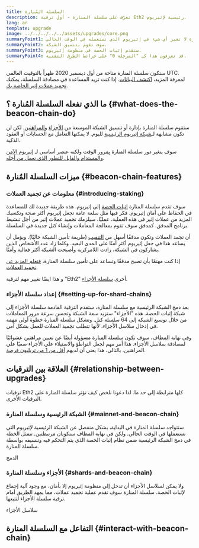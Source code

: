 ```yaml
---
title: السلسلة المُنارة
description: تعرّف على سلسلة المنارة - أول ترقية Eth2 رئيسية لإثيريوم.
lang: ar
template: upgrade
image: ../../../../../assets/upgrades/core.png
summaryPoint1: سلسلة المنارة لا تغير أي شيء في إثيريوم الذي نستعمله في الوقت الحالي.
summaryPoint2: سوف تقوم بتنسيق الشبكة.
summaryPoint3: ستقدم إثبات الحصة في منظومة إثيريوم.
summaryPoint4: قد تعرفون هذا كـ "المرحلة 0" على خرائط الطرق التقنية.
---
```


<UpgradeStatus isShipped dateKey="page-upgrades-beacon-date">
    ستكون سلسلة المنارة متاحة من أول ديسمبر 2020 ظهراً بالتوقيت العالمي UTC. لمعرفة المزيد، <a href="https://beaconscan.com/">اكتشف البيانات</a>. إذا كنت تريد المساعدة في مصادقة السلسلة، يمكنك <a href="/staking/">تجميد عملات إثير الخاصة بك</a>.
</UpgradeStatus>

## ما الذي تفعله السلسلة المُنارة ؟ {#what-does-the-beacon-chain-do}

ستقوم سلسلة المنارة بإدارة أو تنسيق الشبكة الموسعة من [الأجزاء](/upgrades/sharding/) و[المراهنين](/staking/). لكن لن تكون مشابهة لـ[شبكة إثيريوم الرئيسية](/glossary/#mainnet) لليوم. لا يمكنها التعامل مع الحسابات أو العقود الذكية.

سوف يتغير دور سلسلة المنارة بِمرور الوقت ولكنه عنصر أساسي لـ [إثيريوم الآمن والمستدام والقابل للتطور الذي نعمل من أجله](/roadmap/vision/).

## ميزات السلسلة المُنارة {#beacon-chain-features}

### معلومات عن تجميد العملات {#introducing-staking}

سوف تقدم سلسلة المنارة [إثبات الحصة](/developers/docs/consensus-mechanisms/pos/) إلى إثيريوم. هذه طريقة جديدة لك للمساعدة في الحفاظ على أمان إثيريوم. فكر فيها مثل سلعة عامة تجعل إثيريوم أكثر صحة وتكسبك المزيد من عملات إثير في هذه العملية. عمليًا، سيلزمك تجميد عملات إثير من أجل تنشيط برنامج المدقق. كمدقق سوف تقوم بمعالجة المعاملات وإنشاء كتل جديدة في السلسلة.

أن تجمد العملات وتكون مدققًا أسهل من [التنقيب](/developers/docs/mining/) (طريقة تأمين الشبكة حاليًا). ويؤمل أن يساعد هذا في جعل إثيريوم أكثر أمنًا على المدى البعيد. وكلما زاد عدد الأشخاص الذين يشاركون في الشبكة، زادت اللامركزية وأصبحت الشبكة أكثر فعالية وأمنًا.

<InfoBanner emoji=":money_bag:">
إذا كنت مهتمًا بأن تصبح مدققًا وتساعد على تأمين سلسلة المنارة، <a href="/staking/">فتعلم المزيد عن تجميد العملات</a>.
</InfoBanner>

و هذا ايضًا تغيير مهم لترقية "Eth2" أخرى [سلسلة الأجزاء](/upgrades/sharding/).

### إعداد سلسلة الأجزاء {#setting-up-for-shard-chains}

بعد دمج الشبكة الرئيسية مع سلسلة المنارة، ستقدم الترقية القادمة سلسلة الأجزاء إلى شبكة إثبات الحصة. هذه "الأجزاء" ستزيد سعة الشبكة وتحسن سرعة مرور المعاملات من خلال توسيع الشبكة إلى 64 سلسلة كتل. وتشكل سلسلة المنارة خطوة أولى مهمة في إدخال سلاسل الأجزاء، لأنها تتطلب تجميد العملات للعمل بشكل آمن.

وفي نهاية المطاف، سوف تكون سلسلة المنارة مسؤولة أيضًا عن تعيين مراهنين عشوائيًا لمصادقة سلاسل الأجزاء. هذا أمر مهم لجعل التواطؤ والاستيلاء على الأجزاء صعبًا على المراهنين. بالتالي، هذا يعني أن لديهم [أقل من 1 من تريليون فرصة](https://medium.com/@chihchengliang/minimum-committee-size-explained-67047111fa20).

## العلاقة بين الترقيات {#relationship-between-upgrades}

ترقيات Eth2 كلها مترابطة إلى حد ما. لذا دعونا نلخص كيف تؤثر سلسلة المنارة على الترقيات الأخرى.

### الشبكة الرئيسية وسلسلة المنارة {#mainnet-and-beacon-chain}

ستتواجد سلسلة المنارة في البداية، بشكل منفصل عن الشبكة الرئيسية لإثيريوم التي نستعملها في الوقت الحالي. ولكن في نهاية المطاف ستكونان مرتبطتين. تتمثل الخطة في دمج الشبكة الرئيسية ضمن نظام إثبات الحصة الذي يتم التحكم فيه وتنسيقه بواسطة سلسلة المنارة.

<ButtonLink to="/upgrades/merge/">
    الدمج
</ButtonLink>

### الأجزاء وسلسلة المنارة {#shards-and-beacon-chain}

ولا يمكن لسلاسل الأجزاء أن تدخل إلى منظومة إثيريوم إلا بأمان، مع وجود آلية إجماع لإثبات الحصة. سلسلة المنارة سوف تقدم عملية تجميد عملات، مما يمهد الطريق أمام ترقية سلسلة الأجزاء لتتبعها.

<ButtonLink to="/upgrades/sharding/">
    سلاسل الأجزاء
</ButtonLink>

<Divider />

## التفاعل مع السلسلة المنارة {#interact-with-beacon-chain}

<BeaconChainActions />
